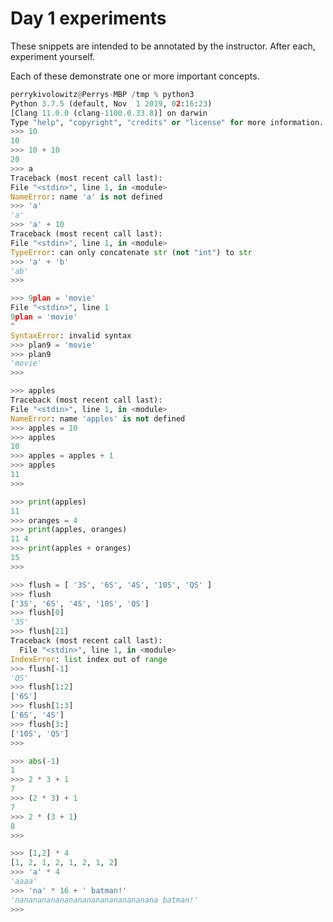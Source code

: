 # Day 1 experiments

These snippets are intended to be annotated by the instructor. After each, experiment yourself.

Each of these demonstrate one or more important concepts.

```python
perrykivolowitz@Perrys-MBP /tmp % python3
Python 3.7.5 (default, Nov  1 2019, 02:16:23)
[Clang 11.0.0 (clang-1100.0.33.8)] on darwin
Type "help", "copyright", "credits" or "license" for more information.
>>> 10
10
>>> 10 + 10
20
>>> a
Traceback (most recent call last):
File "<stdin>", line 1, in <module>
NameError: name 'a' is not defined
>>> 'a'
'a'
>>> 'a' + 10
Traceback (most recent call last):
File "<stdin>", line 1, in <module>
TypeError: can only concatenate str (not "int") to str
>>> 'a' + 'b'
'ab'
>>>
```

```python
>>> 9plan = 'movie'
File "<stdin>", line 1
9plan = 'movie'
^
SyntaxError: invalid syntax
>>> plan9 = 'movie'
>>> plan9
'movie'
>>>
```

```python
>>> apples
Traceback (most recent call last):
File "<stdin>", line 1, in <module>
NameError: name 'apples' is not defined
>>> apples = 10
>>> apples
10
>>> apples = apples + 1
>>> apples
11
>>>
```

```python
>>> print(apples)
11
>>> oranges = 4
>>> print(apples, oranges)
11 4
>>> print(apples + oranges)
15
>>>
```

```python
>>> flush = [ '3S', '6S', '4S', '10S', 'QS' ]
>>> flush
['3S', '6S', '4S', '10S', 'QS']
>>> flush[0]
'3S'
>>> flush[21]
Traceback (most recent call last):
  File "<stdin>", line 1, in <module>
IndexError: list index out of range
>>> flush[-1]
'QS'
>>> flush[1:2]
['6S']
>>> flush[1:3]
['6S', '4S']
>>> flush[3:]
['10S', 'QS']
>>>
```

```python
>>> abs(-1)
1
>>> 2 * 3 + 1
7
>>> (2 * 3) + 1
7
>>> 2 * (3 + 1)
8
>>>
```

```python
>>> [1,2] * 4
[1, 2, 1, 2, 1, 2, 1, 2]
>>> 'a' * 4
'aaaa'
>>> 'na' * 16 + ' batman!'
'nananananananananananananananana batman!'
>>> 
```
